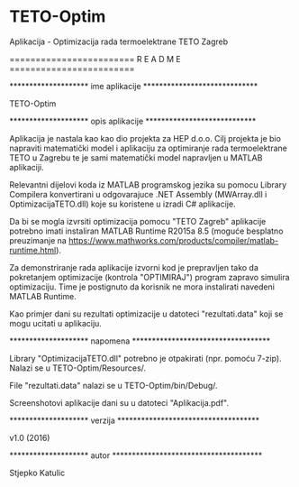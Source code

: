 # TETO-Optim
Aplikacija - Optimizacija rada termoelektrane TETO Zagreb

======================== R E A D M E ========================

******************** ime aplikacije *****************************

TETO-Optim

******************** opis aplikacije ****************************

Aplikacija je nastala kao kao dio projekta za HEP d.o.o. Cilj projekta je bio napraviti matematički model i aplikaciju za optimiranje rada termoelektrane TETO u Zagrebu te je sami matematički model napravljen u MATLAB aplikaciji.

Relevantni dijelovi koda iz MATLAB programskog jezika su pomocu Library Compilera konvertirani u odgovarajuce .NET Assembly (MWArray.dll i OptimizacijaTETO.dll) koje su koristene u izradi C# aplikacije.

Da bi se mogla izvrsiti optimizacija pomocu "TETO Zagreb" aplikacije potrebno imati instaliran MATLAB Runtime R2015a 8.5 (moguće besplatno preuzimanje na https://www.mathworks.com/products/compiler/matlab-runtime.html).

Za demonstriranje rada aplikacije izvorni kod je prepravljen tako da pokretanjem optimizacije (kontrola "OPTIMIRAJ") program zapravo simulira optimizaciju. Time je postignuto da korisnik ne mora instalirati navedeni MATLAB Runtime.

Kao primjer dani su rezultati optimizacije u datoteci "rezultati.data" koji se mogu ucitati u aplikaciju.


******************** napomena ***********************************

Library "OptimizacijaTETO.dll" potrebno je otpakirati (npr. pomoću 7-zip). Nalazi se u TETO-Optim/Resources/.

File "rezultati.data" nalazi se u TETO-Optim/bin/Debug/.

Screenshotovi aplikacije dani su u datoteci "Aplikacija.pdf".


******************** verzija ************************************

v1.0 (2016)

******************** autor **************************************

Stjepko Katulic
